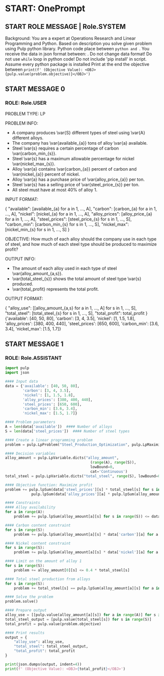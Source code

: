 # START: OnePrompt 
## START ROLE MESSAGE | Role.SYSTEM 
Background: You are a expert at Operations Research and Linear Programming and Python. Based on description you solve given problem using Pulp python library. Python code place between ```python and ```. You receive the data in json format between: <DATA></DATA>. Do not change data format! Do not use `while` loop in python code! Do not include 'pip install' in script. Assume every python package is installed Print at the end the objective between <OBJ></OBJ> `print(f' (Objective Value): <OBJ>{pulp.value(problem.objective)}</OBJ>')`  
## START MESSAGE 0 
### ROLE: Role.USER
<DESCRIPTION>
PROBLEM TYPE: LP

PROBLEM INFO:

- A company produces \var{S} different types of steel using \var{A} different alloys.
- The company has \var{available_{a}} tons of alloy \var{a} available.
- Steel \var{s} requires a certain percentage of carbon \var{carbon_min_{s}}.
- Steel \var{s} has a maximum allowable percentage for nickel \var{nickel_max_{s}}.
- Alloy \var{a} contains \var{carbon_{a}} percent of carbon and \var{nickel_{a}} percent of nickel.
- Alloy \var{a} has a purchase price of \var{alloy_price_{a}} per ton.
- Steel \var{s} has a selling price of \var{steel_price_{s}} per ton.
- All steel must have at most 40% of alloy 1.

INPUT FORMAT: 

{
"available": [available_{a} for a in 1, ..., A],
"carbon": [carbon_{a} for a in 1, ..., A],
"nickel": [nickel_{a} for a in 1, ..., A],
"alloy_prices": [alloy_price_{a} for a in 1, ..., A],
"steel_prices": [steel_price_{s} for s in 1, ..., S],
"carbon_min": [carbon_min_{s} for s in 1, ..., S],
"nickel_max": [nickel_min_{s} for s in 1, ..., S]
}

OBJECTIVE: How much of each alloy should the company use in each type of steel, and how much of each steel type should be produced to maximize profit?

OUTPUT INFO:

- The amount of each alloy used in each type of steel \var{alloy_amount_{a,s}}.
- \var{total_steel_{s}} shows the total amount of steel type \var{s} produced.
- \var{total_profit} represents the total profit.

OUTPUT FORMAT:

{
    "alloy_use": [[alloy_amount_{a,s} for a in 1, ..., A] for s in 1, ..., S],
    "total_steel": [total_steel_{s} for s in 1, ..., S],
    "total_profit": total_profit
}
</DESCRIPTION>
<DATA>
{'available': [40, 50, 80], 'carbon': [3, 4, 3.5], 'nickel': [1, 1.5, 1.8], 'alloy_prices': [380, 400, 440], 'steel_prices': [650, 600], 'carbon_min': [3.6, 3.4], 'nickel_max': [1.5, 1.7]}</DATA>


## START MESSAGE 1 
### ROLE: Role.ASSISTANT
```python
import pulp
import json

#### Input data
data = {'available': [40, 50, 80], 
        'carbon': [3, 4, 3.5], 
        'nickel': [1, 1.5, 1.8], 
        'alloy_prices': [380, 400, 440], 
        'steel_prices': [650, 600], 
        'carbon_min': [3.6, 3.4], 
        'nickel_max': [1.5, 1.7]}

#### Problem parameters
A = len(data['available'])  #### Number of alloys
S = len(data['steel_prices'])  #### Number of steel types

#### Create a linear programming problem
problem = pulp.LpProblem("Steel_Production_Optimization", pulp.LpMaximize)

#### Decision variables
alloy_amount = pulp.LpVariable.dicts("alloy_amount", 
                                       (range(A), range(S)), 
                                       lowBound=0, 
                                       cat='Continuous')
total_steel = pulp.LpVariable.dicts("total_steel", range(S), lowBound=0, cat='Continuous')

#### Objective function: Maximize profit
problem += pulp.lpSum(data['steel_prices'][s] * total_steel[s] for s in range(S)) - \
            pulp.lpSum(data['alloy_prices'][a] * pulp.lpSum(alloy_amount[a][s] for s in range(S)) for a in range(A))

#### Constraints
#### Alloy availability
for a in range(A):
    problem += pulp.lpSum(alloy_amount[a][s] for s in range(S)) <= data['available'][a]

#### Carbon content constraint
for s in range(S):
    problem += pulp.lpSum(alloy_amount[a][s] * data['carbon'][a] for a in range(A)) >= total_steel[s] * data['carbon_min'][s]

#### Nickel content constraint
for s in range(S):
    problem += pulp.lpSum(alloy_amount[a][s] * data['nickel'][a] for a in range(A)) <= total_steel[s] * data['nickel_max'][s]

#### Limit on the amount of alloy 1
for s in range(S):
    problem += alloy_amount[0][s] <= 0.4 * total_steel[s]

#### Total steel production from alloys
for s in range(S):
    problem += total_steel[s] == pulp.lpSum(alloy_amount[a][s] for a in range(A))

#### Solve the problem
problem.solve()

#### Prepare output
alloy_use = [[pulp.value(alloy_amount[a][s]) for a in range(A)] for s in range(S)]
total_steel_output = [pulp.value(total_steel[s]) for s in range(S)]
total_profit = pulp.value(problem.objective)

#### Print results
output = {
    "alloy_use": alloy_use,
    "total_steel": total_steel_output,
    "total_profit": total_profit
}

print(json.dumps(output, indent=4))
print(f' (Objective Value): <OBJ>{total_profit}</OBJ>')
```

